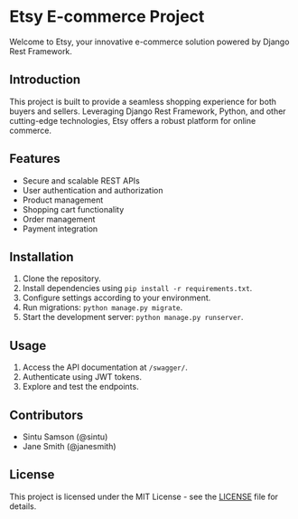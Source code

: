 # Etsy E-commerce Project

Welcome to Etsy, your innovative e-commerce solution powered by Django Rest Framework.

## Introduction

This project is built to provide a seamless shopping experience for both buyers and sellers. Leveraging Django Rest Framework, Python, and other cutting-edge technologies, Etsy offers a robust platform for online commerce.

## Features

- Secure and scalable REST APIs
- User authentication and authorization
- Product management
- Shopping cart functionality
- Order management
- Payment integration

## Installation

1. Clone the repository.
2. Install dependencies using `pip install -r requirements.txt`.
3. Configure settings according to your environment.
4. Run migrations: `python manage.py migrate`.
5. Start the development server: `python manage.py runserver`.

## Usage

1. Access the API documentation at `/swagger/`.
2. Authenticate using JWT tokens.
3. Explore and test the endpoints.

## Contributors

- Sintu Samson (@sintu)
- Jane Smith (@janesmith)

## License

This project is licensed under the MIT License - see the [LICENSE](LICENSE) file for details.
